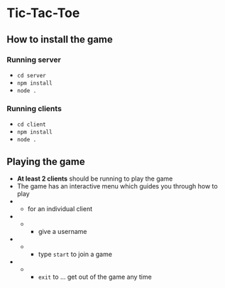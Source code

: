 # Tic-Tac-Toe
## How to install the game

### Running server
* `cd server`
* `npm install`
* `node .`

### Running clients
* `cd client`
* `npm install`
* `node .`

## Playing the game
* **At least 2 clients** should be running to play the game
* The game has an interactive menu which guides you through how to play
* * for an individual client
* * * give a username
* * * type `start` to join a game 
* * * `exit` to ... get out of the game any time